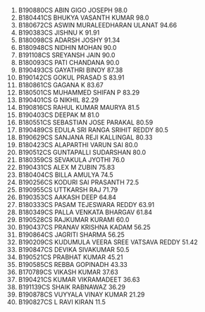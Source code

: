1. B190880CS ABIN GIGO JOSEPH  98.0
2. B180441CS BHUKYA VASANTH KUMAR  98.0
3. B180672CS ASWIN MURALEEDHARAN ULANAT  94.66
4. B190383CS JISHNU K  91.91
5. B180098CS ADARSH JOSHY  91.34
6. B180948CS NIDHIN MOHAN  90.0
7. B191108CS SREYANSH JAIN  90.0
8. B180093CS PATI CHANDANA  90.0
9. B190493CS GAYATHRI BINOY  87.38
10. B190142CS GOKUL PRASAD S  83.91
11. B180861CS GAGANA K  83.67
12. B180501CS MUHAMMED SHIFAN P  83.29
13. B190401CS G NIKHIL  82.29
14. B190816CS RAHUL KUMAR MAURYA  81.5
15. B190403CS DEEPAK M  81.0
16. B180551CS SEBASTIAN JOSE PARAKAL  80.59
17. B190489CS EDULA SRI RANGA SRIHIT REDDY  80.5
18. B190629CS SANJANA REJI KALLINGAL  80.33
19. B180423CS ALAPARTHI VARUN SAI  80.0
20. B190512CS GUNTAPALLI SUDARSHAN  80.0
21. B180359CS SEVAKULA JYOTHI  76.0
22. B190431CS ALEX M ZUBIN  75.83
23. B180404CS BILLA AMULYA  74.5
24. B190256CS KODURI SAI PRASANTH  72.5
25. B190955CS UTTKARSH RAJ  71.79
26. B190353CS AAKASH DEEP  64.84
27. B180333CS PASAM TEJESWARA REDDY  63.91
28. B180349CS PALLA VENKATA BHARGAV  61.84
29. B190528CS RAJKUMAR KURAMI  60.0
30. B190437CS PRANAV KRISHNA KADAM  56.25
31. B190864CS JAGRITI SHARMA  56.25
32. B190209CS KUDUMULA VEERA SREE VATSAVA REDDY  51.42
33. B190847CS DEVIKA SIVAKUMAR  50.5
34. B190521CS PRABHAT KUMAR  45.21
35. B190585CS REBBA GOPINADH  43.33
36. B170789CS VIKASH KUMAR  37.63
37. B190421CS KUMAR VIKRAMADEET  36.63
38. B191139CS SHAIK RABNAWAZ  36.29
39. B190878CS VUYYALA VINAY KUMAR  21.29
40. B190827CS L RAVI KIRAN  11.5
